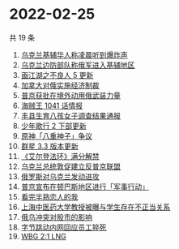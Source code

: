 # 2022-02-25

共 19 条

<!-- BEGIN ZHIHUSEARCH -->
<!-- 最后更新时间 Fri Feb 25 2022 04:10:07 GMT+0800 (China Standard Time) -->
1. [乌克兰基辅华人称凌晨听到爆炸声](https://www.zhihu.com/search?q=乌克兰)
1. [乌克兰边防部队称俄军进入基辅地区](https://www.zhihu.com/search?q=乌克兰)
1. [画江湖之不良人 5 更新](https://www.zhihu.com/search?q=不良人)
1. [加拿大对俄实施经济制裁](https://www.zhihu.com/search?q=经济制裁)
1. [普京获批在境外动用俄武装力量](https://www.zhihu.com/search?q=普京)
1. [海贼王 1041 话情报](https://www.zhihu.com/search?q=海贼王)
1. [丰县生育八孩女子调查结果通报](https://www.zhihu.com/search?q=丰县八孩)
1. [少年歌行 2 下部更新](https://www.zhihu.com/search?q=少年歌行)
1. [原神「八重神子」争议](https://www.zhihu.com/search?q=八重神子)
1. [群星 3.3 版本更新](https://www.zhihu.com/search?q=群星)
1. [《艾尔登法环》满分解禁](https://www.zhihu.com/search?q=艾尔登法环)
1. [乌克兰总统敦促建立反普京联盟](https://www.zhihu.com/search?q=乌克兰总统)
1. [俄罗斯对乌克兰发动进攻](https://www.zhihu.com/search?q=俄罗斯乌克兰)
1. [普京宣布在顿巴斯地区进行「军事行动」](https://www.zhihu.com/search?q=普京)
1. [看完半熟恋人的我](https://www.zhihu.com/search?q=半熟恋人)
1. [上海中医药大学教授被曝与学生存在不正当关系](https://www.zhihu.com/search?q=上海中医药大学)
1. [俄乌冲突对股市的影响](https://www.zhihu.com/search?q=股市)
1. [字节跳动内网回应员工猝死](https://www.zhihu.com/search?q=字节跳动员工)
1. [WBG 2:1 LNG](https://www.zhihu.com/search?q=wbg)
<!-- END ZHIHUSEARCH -->
